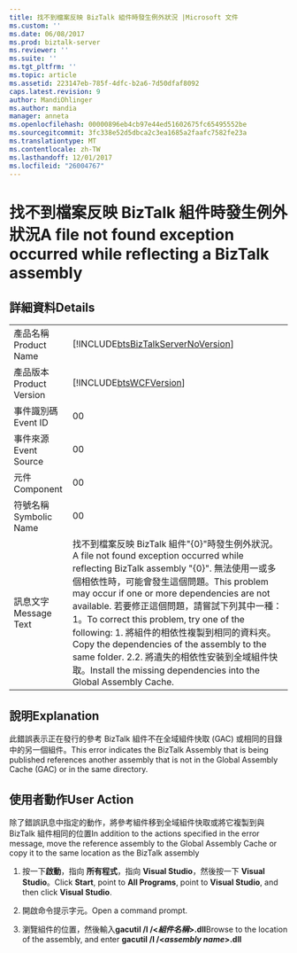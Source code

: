 ```yaml
---
title: 找不到檔案反映 BizTalk 組件時發生例外狀況 |Microsoft 文件
ms.custom: ''
ms.date: 06/08/2017
ms.prod: biztalk-server
ms.reviewer: ''
ms.suite: ''
ms.tgt_pltfrm: ''
ms.topic: article
ms.assetid: 223147eb-785f-4dfc-b2a6-7d50dfaf8092
caps.latest.revision: 9
author: MandiOhlinger
ms.author: mandia
manager: anneta
ms.openlocfilehash: 00000896eb4cb97e44ed51602675fc65495552be
ms.sourcegitcommit: 3fc338e52d5dbca2c3ea1685a2faafc7582fe23a
ms.translationtype: MT
ms.contentlocale: zh-TW
ms.lasthandoff: 12/01/2017
ms.locfileid: "26004767"
---
```

# <a name="a-file-not-found-exception-occurred-while-reflecting-a-biztalk-assembly"></a><span data-ttu-id="15c84-102">找不到檔案反映 BizTalk 組件時發生例外狀況</span><span class="sxs-lookup"><span data-stu-id="15c84-102">A file not found exception occurred while reflecting a BizTalk assembly</span></span>
## <a name="details"></a><span data-ttu-id="15c84-103">詳細資料</span><span class="sxs-lookup"><span data-stu-id="15c84-103">Details</span></span>  
  
|||  
|-|-|  
|<span data-ttu-id="15c84-104">產品名稱</span><span class="sxs-lookup"><span data-stu-id="15c84-104">Product Name</span></span>|[!INCLUDE[btsBizTalkServerNoVersion](../includes/btsbiztalkservernoversion-md.md)]|  
|<span data-ttu-id="15c84-105">產品版本</span><span class="sxs-lookup"><span data-stu-id="15c84-105">Product Version</span></span>|[!INCLUDE[btsWCFVersion](../includes/btswcfversion-md.md)]|  
|<span data-ttu-id="15c84-106">事件識別碼</span><span class="sxs-lookup"><span data-stu-id="15c84-106">Event ID</span></span>|<span data-ttu-id="15c84-107">0</span><span class="sxs-lookup"><span data-stu-id="15c84-107">0</span></span>|  
|<span data-ttu-id="15c84-108">事件來源</span><span class="sxs-lookup"><span data-stu-id="15c84-108">Event Source</span></span>|<span data-ttu-id="15c84-109">0</span><span class="sxs-lookup"><span data-stu-id="15c84-109">0</span></span>|  
|<span data-ttu-id="15c84-110">元件</span><span class="sxs-lookup"><span data-stu-id="15c84-110">Component</span></span>|<span data-ttu-id="15c84-111">0</span><span class="sxs-lookup"><span data-stu-id="15c84-111">0</span></span>|  
|<span data-ttu-id="15c84-112">符號名稱</span><span class="sxs-lookup"><span data-stu-id="15c84-112">Symbolic Name</span></span>|<span data-ttu-id="15c84-113">0</span><span class="sxs-lookup"><span data-stu-id="15c84-113">0</span></span>|  
|<span data-ttu-id="15c84-114">訊息文字</span><span class="sxs-lookup"><span data-stu-id="15c84-114">Message Text</span></span>|<span data-ttu-id="15c84-115">找不到檔案反映 BizTalk 組件"{0}"時發生例外狀況。</span><span class="sxs-lookup"><span data-stu-id="15c84-115">A file not found exception occurred while reflecting BizTalk assembly "{0}".</span></span> <span data-ttu-id="15c84-116">無法使用一或多個相依性時，可能會發生這個問題。</span><span class="sxs-lookup"><span data-stu-id="15c84-116">This problem may occur if one or more dependencies are not available.</span></span> <span data-ttu-id="15c84-117">若要修正這個問題，請嘗試下列其中一種： 1。</span><span class="sxs-lookup"><span data-stu-id="15c84-117">To correct this problem, try one of the following: 1.</span></span> <span data-ttu-id="15c84-118">將組件的相依性複製到相同的資料夾。</span><span class="sxs-lookup"><span data-stu-id="15c84-118">Copy the dependencies of the assembly to the same folder.</span></span> <span data-ttu-id="15c84-119">2.</span><span class="sxs-lookup"><span data-stu-id="15c84-119">2.</span></span> <span data-ttu-id="15c84-120">將遺失的相依性安裝到全域組件快取。</span><span class="sxs-lookup"><span data-stu-id="15c84-120">Install the missing dependencies into the Global Assembly Cache.</span></span>|  
  
## <a name="explanation"></a><span data-ttu-id="15c84-121">說明</span><span class="sxs-lookup"><span data-stu-id="15c84-121">Explanation</span></span>  
 <span data-ttu-id="15c84-122">此錯誤表示正在發行的參考 BizTalk 組件不在全域組件快取 (GAC) 或相同的目錄中的另一個組件。</span><span class="sxs-lookup"><span data-stu-id="15c84-122">This error indicates the BizTalk Assembly that is being published references another assembly that is not in the Global Assembly Cache (GAC) or in the same directory.</span></span>  
  
## <a name="user-action"></a><span data-ttu-id="15c84-123">使用者動作</span><span class="sxs-lookup"><span data-stu-id="15c84-123">User Action</span></span>  
 <span data-ttu-id="15c84-124">除了錯誤訊息中指定的動作，將參考組件移到全域組件快取或將它複製到與 BizTalk 組件相同的位置</span><span class="sxs-lookup"><span data-stu-id="15c84-124">In addition to the actions specified in the error message, move the reference assembly to the Global Assembly Cache or copy it to the same location as the BizTalk assembly</span></span>  
  
1.  <span data-ttu-id="15c84-125">按一下**啟動**，指向 **所有程式**，指向  **Visual Studio**，然後按一下  **Visual Studio**。</span><span class="sxs-lookup"><span data-stu-id="15c84-125">Click **Start**, point to **All Programs**, point to **Visual Studio**, and then click **Visual Studio**.</span></span>  
  
2.  <span data-ttu-id="15c84-126">開啟命令提示字元。</span><span class="sxs-lookup"><span data-stu-id="15c84-126">Open a command prompt.</span></span>  
  
3.  <span data-ttu-id="15c84-127">瀏覽組件的位置，然後輸入**gacutil /I /\<***組件名稱***\>.dll**</span><span class="sxs-lookup"><span data-stu-id="15c84-127">Browse to the location of the assembly, and enter **gacutil /I /\<***assembly name***\>.dll**</span></span>